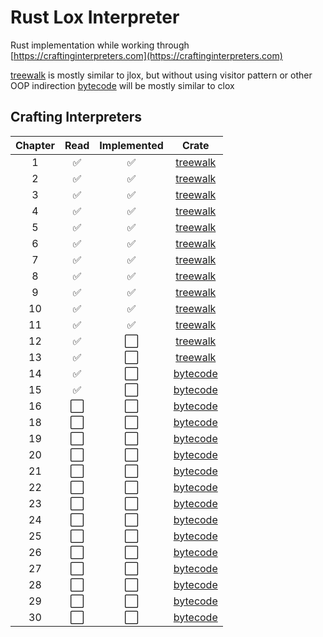 # Rust Lox Interpreter

Rust implementation while working through [https://craftinginterpreters.com](https://craftinginterpreters.com)

[treewalk](./treewalk) is mostly similar to jlox, but without using visitor pattern or other OOP indirection
[bytecode](./bytecode) will be mostly similar to clox

## Crafting Interpreters

| Chapter | Read | Implemented | Crate |
| :---: | :---: | :---: | :---: |
| 1 | ✅ | ✅ | [treewalk](./treewalk) |
| 2 | ✅ | ✅ | [treewalk](./treewalk) |
| 3 | ✅ | ✅ | [treewalk](./treewalk) |
| 4 | ✅ | ✅ | [treewalk](./treewalk) |
| 5 | ✅ | ✅ | [treewalk](./treewalk) |
| 6 | ✅ | ✅ | [treewalk](./treewalk) |
| 7 | ✅ | ✅ | [treewalk](./treewalk) |
| 8 | ✅ | ✅ | [treewalk](./treewalk) |
| 9 | ✅ | ✅ | [treewalk](./treewalk) |
| 10 | ✅ | ✅ | [treewalk](./treewalk) |
| 11 | ✅ | ✅ | [treewalk](./treewalk) |
| 12 | ✅ | ⬜️ | [treewalk](./treewalk) |
| 13 | ✅ | ⬜️ | [treewalk](./treewalk) |
| 14 | ✅ | ⬜️ | [bytecode](./bytecode) |
| 15 | ✅ | ⬜️ | [bytecode](./bytecode) |
| 16 | ⬜️ | ⬜️ | [bytecode](./bytecode) |
| 18 | ⬜️ | ⬜️ | [bytecode](./bytecode) |
| 19 | ⬜️ | ⬜️ | [bytecode](./bytecode) |
| 20 | ⬜️ | ⬜️ | [bytecode](./bytecode) |
| 21 | ⬜️ | ⬜️ | [bytecode](./bytecode) |
| 22 | ⬜️ | ⬜️ | [bytecode](./bytecode) |
| 23 | ⬜️ | ⬜️ | [bytecode](./bytecode) |
| 24 | ⬜️ | ⬜️ | [bytecode](./bytecode) |
| 25 | ⬜️ | ⬜️ | [bytecode](./bytecode) |
| 26 | ⬜️ | ⬜️ | [bytecode](./bytecode) |
| 27 | ⬜️ | ⬜️ | [bytecode](./bytecode) |
| 28 | ⬜️ | ⬜️ | [bytecode](./bytecode) |
| 29 | ⬜️ | ⬜️ | [bytecode](./bytecode) |
| 30 | ⬜️ | ⬜️ | [bytecode](./bytecode) |
